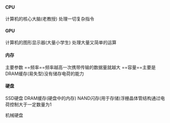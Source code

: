 #### CPU
计算机的核心大脑(老教授)
处理一切复杂指令


#### GPU
计算机的图形显示器(大量小学生)
处理大量又简单的运算


#### 内存
主要参数
==频率==频率越高一次携带传输的数据量就越大
==容量==主要是DRAM缓存(易失型)没有储存电荷的能力

#### 硬盘
SSD硬盘
DRAM缓存(硬盘中的内存)
NAND闪存(用于存储)浮栅晶体管结构通过电荷控制大于一定数量为1


机械硬盘



